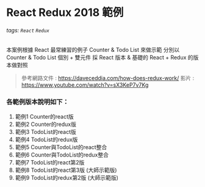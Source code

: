 # React Redux 2018 範例
###### tags: `React` `Redux`

本案例根據 React 最常練習的例子 Counter & Todo List 來做示範
分別以 Counter & Todo List 個別 + 雙元件
採 React 版本 & 基礎的 React + Redux 的版本做對照

>參考網路文件 : https://daveceddia.com/how-does-redux-work/
>影片 : https://www.youtube.com/watch?v=sX3KeP7v7Kg 

### 各範例版本說明如下：
1. 範例1 Counter的react版
2. 範例2 Counter的redux版
3. 範例3 TodoList的react版
4. 範例4 TodoList的redux版
5. 範例5 Counter與TodoList的react整合
6. 範例6 Counter與TodoList的redux整合
7. 範例7 TodoList的react第2版
8. 範例8 TodoList的react第3版 (大師示範版)
9. 範例9 TodoList的redux第2版 (大師示範版)